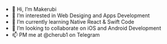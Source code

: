 - 👋 Hi, I’m Makerubi
- 👀 I’m interested in Web Desiging and Apps Development
- 🌱 I’m currently learning Native React & Swift Code
- 💞️ I’m looking to collaborate on iOS and Android Development
- 📫 PM me at @cherub1 on Telegram

<!---
cherub1/cherub1 is a ✨ special ✨ repository because its `README.md` (this file) appears on your GitHub profile.
You can click the Preview link to take a look at your changes.
--->
